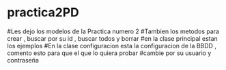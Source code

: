 # practica2PD

#Les dejo los modelos de la Practica numero 2
#Tambien los metodos para crear , buscar por su id , buscar todos y borrar
#en la clase principal estan los ejemplos
#En la clase configuracion esta la configuracion de la BBDD , comento esto para que el que lo quiera probar 
#cambie por su usuario y contraseña 
